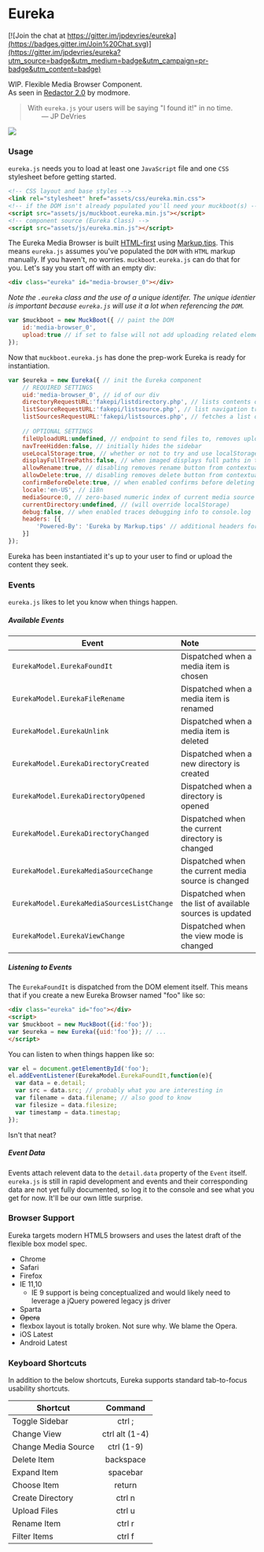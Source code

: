 # Eureka

[![Join the chat at https://gitter.im/jpdevries/eureka](https://badges.gitter.im/Join%20Chat.svg)](https://gitter.im/jpdevries/eureka?utm_source=badge&utm_medium=badge&utm_campaign=pr-badge&utm_content=badge)

WIP. Flexible Media Browser Component.  
As seen in [Redactor 2.0](https://www.modmore.com/extras/redactor) by modmore.

> With `eureka.js` your users will be saying "I found it!" in no time.  
&emsp;&emsp;&mdash; JP DeVries

![](http://j4p.us/image/2p280e3h3C1z/Screen%20Shot%202015-04-25%20at%2011.24.36%20PM.png)

### Usage

`eureka.js` needs you to load at least one `JavaScript` file and one `CSS` stylesheet before getting started.
```html
<!-- CSS layout and base styles -->
<link rel="stylesheet" href="assets/css/eureka.min.css">
<!-- if the DOM isn't already populated you'll need your muckboot(s) -->
<script src="assets/js/muckboot.eureka.min.js"></script>
<!-- component source (Eureka Class) -->
<script src="assets/js/eureka.min.js"></script>
```

The Eureka Media Browser is built [HTML-first](http://markup.tips/html-ftw) using [Markup.tips](http://markup.tips). This means `eureka.js` assumes you've populated the `DOM` with `HTML` markup manually. If you haven't, no worries. `muckboot.eureka.js` can do that for you. Let's say you start off with an empty div:

```html
<div class="eureka" id="media-browser_0"></div>
```

_Note the `.eureka` class and the use of a unique identifer. The unique identier is important because `eureka.js` will use it a lot when referencing the `DOM`._

```js
var $muckboot = new MuckBoot({ // paint the DOM
    id:'media-browser_0',
    upload:true // if set to false will not add uploading related elements to the DOM
});
```

Now that `muckboot.eureka.js` has done the prep-work Eureka is ready for instantiation.

```js
var $eureka = new Eureka({ // init the Eureka component
    // REQUIRED SETTINGS
    uid:'media-browser_0', // id of our div
    directoryRequestURL:'fakepi/listdirectory.php', // lists contents of a directory. along with headers Object, sends  's' and 'dir' parameters for media source and current directory
    listSourceRequestURL:'fakepi/listsource.php', // list navigation tree of a given media sources. along with headers Object, sends 's' paramater for media source to list
    listSourcesRequestURL:'fakepi/listsources.php', // fetches a list of all media sources
    
    // OPTIONAL SETTINGS
    fileUploadURL:undefined, // endpoint to send files to, removes upload components from UI if not set
    navTreeHidden:false, // initially hides the sidebar
    useLocalStorage:true, // whether or not to try and use localStorage to save state data
    displayFullTreePaths:false, // when imaged displays full paths in the tree
    allowRename:true, // disabling removes rename button from contextual menus
    allowDelete:true, // disabling removes delete button from contextual menus
    confirmBeforeDelete:true, // when enabled confirms before deleting items
    locale:'en-US', // i18n
    mediaSource:0, // zero-based numeric index of current media source (will override localStorage)
    currentDirectory:undefined, // (will override localStorage)
    debug:false, // when enabled traces debugging info to console.log
    headers: [{
        'Powered-By': 'Eureka by Markup.tips' // additional headers for XHR requests
    }]
});
```

Eureka has been instantiated it's up to your user to find or upload the content they&nbsp;seek.

### Events
`eureka.js` likes to let you know when things happen.

##### Available Events
| Event                                      | Note              |
| ------------                               |:--------------    |
| `EurekaModel.EurekaFoundIt`                | Dispatched when a media item is chosen |
| `EurekaModel.EurekaFileRename`             | Dispatched when a media item is renamed |
| `EurekaModel.EurekaUnlink`                 | Dispatched when a media item is deleted |
| `EurekaModel.EurekaDirectoryCreated`       | Dispatched when a new directory is created |
| `EurekaModel.EurekaDirectoryOpened`        | Dispatched when a directory is opened |
| `EurekaModel.EurekaDirectoryChanged`       | Dispatched when the current directory is changed |
| `EurekaModel.EurekaMediaSourceChange`      | Dispatched when the current media source is changed |
| `EurekaModel.EurekaMediaSourcesListChange` | Dispatched when the list of available sources is updated |
| `EurekaModel.EurekaViewChange`             | Dispatched when the view mode is changed |



##### Listening to Events
The `EurekaFoundIt` is dispatched from the DOM element itself. This means that if you create a new Eureka Browser named "foo" like&nbsp;so:
```html
<div class="eureka" id="foo"></div>
<script>
var $muckboot = new MuckBoot({id:'foo'});
var $eureka = new Eureka({uid:'foo'}); // ...
</script>
```

You can listen to when things happen like so:
```js
var el = document.getElementById('foo');
el.addEventListener(EurekaModel.EurekaFoundIt,function(e){
  var data = e.detail;
  var src = data.src; // probably what you are interesting in
  var filename = data.filename; // also good to know
  var filesize = data.filesize;
  var timestamp = data.timestap;
});
```

Isn't that neat?

##### Event Data
Events attach relevent data to the `detail.data` property of the `Event` itself. `eureka.js` is still in rapid development and events and their corresponding data are not yet fully documented, so log it to the console and see what you get for now. It'll be our own little&nbsp;surprise.

### Browser Support
Eureka targets modern HTML5 browsers and uses the latest draft of the flexible box model spec.
 - Chrome
 - Safari
 - Firefox
 - IE 11,10
   - IE 9 support is being conceptualized and would likely need to leverage a jQuery powered legacy js driver
 - Sparta
 - ~~Opera~~
  - flexbox layout is totally broken. Not sure why. We blame the Opera.
 - iOS Latest
 - Android Latest

### Keyboard Shortcuts
In addition to the below shortcuts, Eureka supports standard tab-to-focus usability shortcuts.

| Shortcut        | Command              |
| --------------- |:-------------:       |
| Toggle Sidebar      | ctrl ;           |
| Change View      | ctrl alt (1-4)      |
| Change Media Source | ctrl (1-9)       |
| Delete Item | backspace                |
| Expand Item | spacebar                 |
| Choose Item | return                   |
| Create Directory | ctrl n              |
| Upload Files | ctrl u                  |
| Rename Item | ctrl r                   |
| Filter Items | ctrl f                  |


